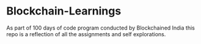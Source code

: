 # Blockchain-Learnings

As part of 100 days of code program conducted by Blockchained India this repo is a reflection of all the assignments and self explorations.
